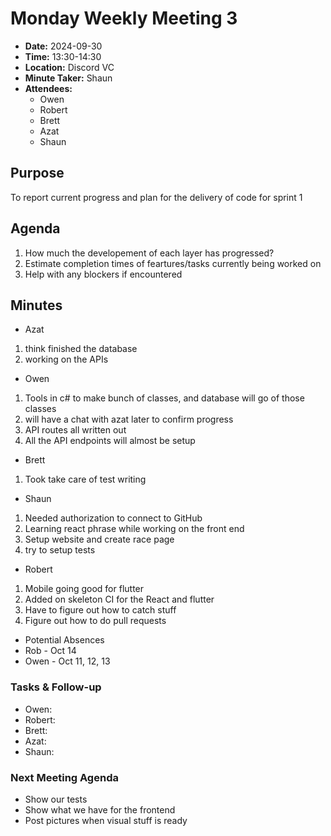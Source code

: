 # Monday Weekly Meeting 3
- **Date:** 2024-09-30 
- **Time:** 13:30-14:30
- **Location:** Discord VC
- **Minute Taker:** Shaun
- **Attendees:**
  - Owen
  - Robert
  - Brett
  - Azat
  - Shaun

## Purpose
To report current progress and plan for the delivery of code for sprint 1

## Agenda
1. How much the developement of each layer has progressed?
2. Estimate completion times of feartures/tasks currently being worked on
3. Help with any blockers if encountered

## Minutes
- Azat
 1. think finished the  database
 2. working on the APIs

- Owen
 1. Tools in c# to make bunch of classes, and database will go of those classes
 2. will have a chat with azat later to confirm progress
 3. API routes all written out
 4. All the API endpoints will almost be setup

- Brett 
 1. Took take care of test writing

- Shaun
1. Needed authorization to connect to GitHub
2. Learning react phrase while working on the front end
3. Setup website and create race page
4. try to setup tests

- Robert
 1. Mobile going good for flutter
 2. Added on skeleton CI for the React and flutter
 3. Have to figure out how to catch stuff
 4. Figure out how to do pull requests

- Potential Absences
- Rob - Oct 14
- Owen - Oct 11, 12, 13



### Tasks & Follow-up
- Owen:
- Robert:
- Brett:
- Azat:
- Shaun:

### Next Meeting Agenda
- Show our tests
- Show what we have for the frontend
- Post pictures when visual stuff is ready
